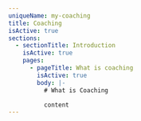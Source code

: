 ```yaml
---
uniqueName: my-coaching
title: Coaching
isActive: true
sections:
  - sectionTitle: Introduction
    isActive: true
    pages:
      - pageTitle: What is coaching
        isActive: true
        body: |-
          # What is Coaching

          content
---
```

